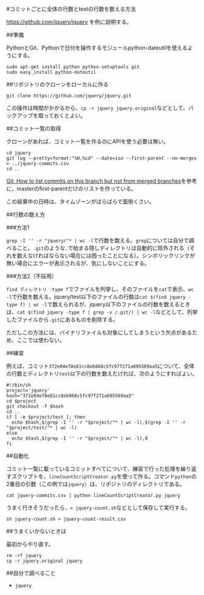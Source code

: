 #コミットごとに全体の行数とtestの行数を数える方法

https://github.com/jquery/jquery を例に説明する。

##準備

PythonとGit、Pythonで日付を操作するモジュールpython-dateutilを使えるようにする。

```
sudo apt-get install python python-setuptools git
sudo easy_install python-dateutil
```

##リポジトリのクローンをローカルに作る

```
git clone https://github.com/jquery/jquery.git
```

この操作は時間がかかるから、`cp -r jquery jquery.original`などとして、バックアップを取っておくとよい。

##コミット一覧の取得

クローンがあれば、コミット一覧を作るのにAPIを使う必要は無い。

```
cd jquery
git log --pretty=format:"%H,%cd" --date=iso --first-parent --no-merges > ../jquery-commits.csv
cd ..
```

[Git: How to list commits on this branch but not from merged branches](http://stackoverflow.com/questions/10248137/git-how-to-list-commits-on-this-branch-but-not-from-merged-branches)を参考に，masterのfirst-parentだけのリストを作っている。

この結果中の日時は、タイムゾーンがばらばらで面倒くさい。

##行数の数え方

###方法1

`grep -I '' -r "jquery/"* | wc -l`で行数を数える。`grep`については自分で調べること。`.git`のような`.`で始まる隠しディレクトリは自動的に除外される（それを数えなければならない場合には困ったことになる）。シンボリックリンクが無い場合にエラーが表示されるが、気にしないことにする。

###方法2（不採用）

`find ディレクトリ -type f`でファイルを列挙し、そのファイルを`cat`で表示、`wc -l`で行数を数える。jquery/test以下のファイルの行数は`cat $(find jquery -type f) | wc -l`で数えられるが、jquery以下のファイルの行数を数えるときは、`cat $(find jquery -type f | grep -v /.git/) | wc -l`などとして、列挙したファイルから`.git`にあるものを削除する。

ただしこの方法には、バイナリファイルも対象にしてしまうという欠点があるため、ここでは使わない。

##練習

例えば、コミット`372e04e78e81cc8eb868c5fc97f271a695569aa5`について、全体の行数とディレクトリ`test`以下の行数を数えたければ、次のようにすればよい。

```
#!/bin/sh
project='jquery'
hash="372e04e78e81cc8eb868c5fc97f271a695569aa5"
cd $project
git checkout -f $hash
cd ..
if [ -e $project/test ]; then
  echo $hash,$(grep -I '' -r "$project/"* | wc -l),$(grep -I '' -r "$project/test/"* | wc -l)
else
  echo $hash,$(grep -I '' -r "$project/"* | wc -l),0
fi
```

##自動化

コミット一覧に載っているコミットすべてについて、練習で行った処理を繰り返すスクリプトを、`lineCountScriptCreator.py`を使って作る。コマンド`python`の2番目の引数（この例では`jquery`）は、リポジトリのディレクトリである。

```
cat jquery-commits.csv | python lineCountScriptCreator.py jquery
```

うまく行きそうだったら、`> jquery-count.sh`などとして保存して実行する。

```
sh jquery-count.sh > jquery-count-result.csv
```

##うまくいかないときは

最初からやり直す。

```
rm -rf jquery
cp -r jquery.original jquery
```

##自分で調べること

* `jquery`